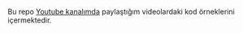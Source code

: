 Bu repo [Youtube kanalımda](https://www.youtube.com/c/ismailbayram) paylaştığım videolardaki kod örneklerini içermektedir. 
